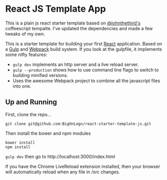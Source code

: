 # React JS Template App

This is a plain js react starter template based on [@johnthethird's](https://github.com/jonthehird/react-starter-template.git) coffeescript tempalte.  I've updated the dependencies and made a few tweaks of my own.

This is a starter template for building your first [React](http://facebook.github.io/react/) application. Based on a [Gulp](http://gulpjs.com/) and [Webpack](http://webpack.github.io/) build system. If you look at the gulpfile, it implements some nifty features:

* `gulp dev` implements an http server and a live reload server.
* `gulp --production` shows how to use command line flags to switch to building minified versions.
* Uses the awesome Webpack project to combine all the javascript files into one.

## Up and Running
First, clone the repo...

`git clone git@github.com:BigOnLogn/react-starter-template-js.git`

Then install the bower and npm modules

```
bower install
npm install
```

`gulp dev` then go to http://localhost:3000/index.html

If you have the Chrome LiveReload extension installed, then your browser will automatically reload when any file in /src changes.



